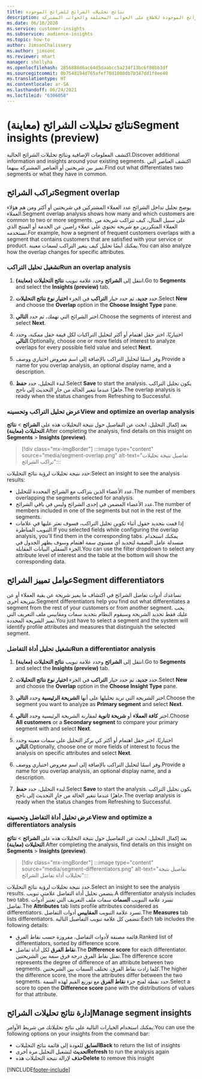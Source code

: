 ```yaml
---
title: نتائج تحليلات الشرائح للشرائح الموجودة
description: احصل على نتائج تحليلات الشرائح الموجودة للاطلاع على الجوانب المختلفة والجوانب المشتركة.
ms.date: 06/10/2020
ms.service: customer-insights
ms.subservice: audience-insights
ms.topic: how-to
author: JimsonChalissery
ms.author: jimsonc
ms.reviewer: mhart
manager: shellyha
ms.openlocfilehash: 2856888d6ac64d5daabcc5a234f13bc6f88bb3df
ms.sourcegitcommit: 0b754d194d765afef70d1008db7b347dd1f0ee40
ms.translationtype: HT
ms.contentlocale: ar-SA
ms.lasthandoff: 06/24/2021
ms.locfileid: "6306058"
---
```

# <a name="segment-insights-preview"></a><span data-ttu-id="aa6be-103">نتائج تحليلات الشرائح (معاينة)</span><span class="sxs-lookup"><span data-stu-id="aa6be-103">Segment insights (preview)</span></span>

<span data-ttu-id="aa6be-104">اكتشف المعلومات الإضافية ونتائج تحليلات الشرائح الحالية.</span><span class="sxs-lookup"><span data-stu-id="aa6be-104">Discover additional information and insights around your existing segments.</span></span> <span data-ttu-id="aa6be-105">اكتشف العناصر التي تميز بين شريحتين أو العناصر المشتركة بينهما.</span><span class="sxs-lookup"><span data-stu-id="aa6be-105">Find out what differentiates two segments or what they have in common.</span></span>

## <a name="segment-overlap"></a><span data-ttu-id="aa6be-106">تراكب الشرائح</span><span class="sxs-lookup"><span data-stu-id="aa6be-106">Segment overlap</span></span>

<span data-ttu-id="aa6be-107">يوضح تحليل تداخل الشرائح عدد العملاء المشتركين في شريحتين أو أكثر ومن هم هؤلاء العملاء.</span><span class="sxs-lookup"><span data-stu-id="aa6be-107">Segment overlap analysis shows how many and which customers are common to two or more segments.</span></span> <span data-ttu-id="aa6be-108">على سبيل المثال، كيف تتراكب شريحة من العملاء المتكررين مع شريحة تحتوي على عملاء راضين عن الخدمة أو المنتج الذي تستخدمه.</span><span class="sxs-lookup"><span data-stu-id="aa6be-108">For example, how a segment of frequent customers overlaps with a segment that contains customers that are satisfied with your service or product.</span></span>
<span data-ttu-id="aa6be-109">يمكنك أيضًا تحليل كيف يتغير التراكب لسمات معينة.</span><span class="sxs-lookup"><span data-stu-id="aa6be-109">You can also analyze how the overlap changes for specific attributes.</span></span>

### <a name="run-an-overlap-analysis"></a><span data-ttu-id="aa6be-110">تشغيل تحليل التراكب</span><span class="sxs-lookup"><span data-stu-id="aa6be-110">Run an overlap analysis</span></span>

1. <span data-ttu-id="aa6be-111">انتقل إلى **الشرائح** وحدد علامة تبويب **نتائج التحليلات (معاينة)**.</span><span class="sxs-lookup"><span data-stu-id="aa6be-111">Go to **Segments** and select the **Insights (preview)** tab.</span></span>

1. <span data-ttu-id="aa6be-112">حدد **جديد**، ثم حدد خيار **التراكب** في الجزء **اختيار نوع نتائج التحليلات**.</span><span class="sxs-lookup"><span data-stu-id="aa6be-112">Select **New** and choose the **Overlap** option in the **Choose Insight Type** pane.</span></span>

1. <span data-ttu-id="aa6be-113">اختر الشرائح التي تهمك، ثم حدد **التالي**.</span><span class="sxs-lookup"><span data-stu-id="aa6be-113">Choose the segments of interest and select **Next**.</span></span>

1. <span data-ttu-id="aa6be-114">اختياريًا، اختر حقل اهتمام أو أكثر لتحليل التراكبات لكل قيمة حقل ممكنة، وحدد **التالي**.</span><span class="sxs-lookup"><span data-stu-id="aa6be-114">Optionally, choose one or more fields of interest to analyze overlaps for every possible field value and select **Next**.</span></span>

1. <span data-ttu-id="aa6be-115">وفر اسمًا لتحليل التراكب بالإضافة إلى اسم معروض اختياري ووصف.</span><span class="sxs-lookup"><span data-stu-id="aa6be-115">Provide a name for you overlap analysis, an optional display name, and a description.</span></span>

1. <span data-ttu-id="aa6be-116">لبدء التحليل، حدد **حفظ**.</span><span class="sxs-lookup"><span data-stu-id="aa6be-116">Select **Save** to start the analysis.</span></span> <span data-ttu-id="aa6be-117">يكون تحليل التراكب جاهزًا عندما تتغير الحالة من جارٍ التحديث إلى ناجح.</span><span class="sxs-lookup"><span data-stu-id="aa6be-117">The overlap analysis is ready when the status changes from Refreshing to Successful.</span></span>

### <a name="view-and-optimize-an-overlap-analysis"></a><span data-ttu-id="aa6be-118">عرض تحليل التراكب وتحسينه</span><span class="sxs-lookup"><span data-stu-id="aa6be-118">View and optimize an overlap analysis</span></span>

<span data-ttu-id="aa6be-119">بعد إكمال التحليل، ابحث عن التفاصيل حول نتيجة التحليلات هذه على **الشرائح** > **نتائج التحليلات (معاينة)**.</span><span class="sxs-lookup"><span data-stu-id="aa6be-119">After completing the analysis, find details on this insight on **Segments** > **Insights (preview)**.</span></span>

> [!div class="mx-imgBorder"]
> :::image type="content" source="media/segment-overlap.png" alt-text="تفاصيل نتيجة تحليلات تراكب الشرائح":::

<span data-ttu-id="aa6be-121">حدد نتيجة تحليلات لرؤية نتائج التحليلات:</span><span class="sxs-lookup"><span data-stu-id="aa6be-121">Select an insight to see the analysis results:</span></span>

- <span data-ttu-id="aa6be-122">عدد الأعضاء الذين يتراكب مع الشرائح المحددة للتحليل.</span><span class="sxs-lookup"><span data-stu-id="aa6be-122">The number of members overlapping the segments selected for analysis.</span></span>
- <span data-ttu-id="aa6be-123">عدد الأعضاء المضمن في إحدى الشرائح وليس في باقي الشرائح.</span><span class="sxs-lookup"><span data-stu-id="aa6be-123">The number of members included in one of the segments but not in the rest of the segments.</span></span>
- <span data-ttu-id="aa6be-124">إذا قمت بتحديد حقول أثناء تكوين تحليل التراكب، فسوف تعثر عليها في علامات التبويب المناظرة.</span><span class="sxs-lookup"><span data-stu-id="aa6be-124">If you selected fields while configuring the overlap analysis, you'll find them in the corresponding tabs.</span></span> <span data-ttu-id="aa6be-125">يمكنك استخدام منسدلة عامل التصفية لتحديد أي مستوى سمة اهتمام وسوف يظهر الجدول في الجزء السفلي البيانات المقابلة.</span><span class="sxs-lookup"><span data-stu-id="aa6be-125">You can use the filter dropdown to select any attribute level of interest and the table at the bottom will show the corresponding data.</span></span>

## <a name="segment-differentiators"></a><span data-ttu-id="aa6be-126">عوامل تمييز الشرائح</span><span class="sxs-lookup"><span data-stu-id="aa6be-126">Segment differentiators</span></span>

<span data-ttu-id="aa6be-127">تساعدك أدوات تفاضل الشرائح في اكتشاف ما يميز شريحة عن بقية العملاء أو عن شريحة أخرى.</span><span class="sxs-lookup"><span data-stu-id="aa6be-127">Segment differentiators help you find out what differentiates a segment from the rest of your customers or from another segment.</span></span> <span data-ttu-id="aa6be-128">يجب عليك فقط تحديد الشريحة وسيقوم النظام بتحديد سمات ومقاييس ملف التعريف التي تميز الشريحة المحددة.</span><span class="sxs-lookup"><span data-stu-id="aa6be-128">You just have to select a segment and the system will identify profile attributes and measures that distinguish the selected segment.</span></span>

### <a name="run-a-differentiator-analysis"></a><span data-ttu-id="aa6be-129">تشغيل تحليل أداة التفاضل</span><span class="sxs-lookup"><span data-stu-id="aa6be-129">Run a differentiator analysis</span></span>

1. <span data-ttu-id="aa6be-130">انتقل إلى **الشرائح** وحدد علامة تبويب **نتائج التحليلات (معاينة)**.</span><span class="sxs-lookup"><span data-stu-id="aa6be-130">Go to **Segments** and select the **Insights (preview)** tab.</span></span>

1. <span data-ttu-id="aa6be-131">حدد **جديد**، ثم حدد خيار **التراكب** في الجزء **اختيار نوع نتائج التحليلات**.</span><span class="sxs-lookup"><span data-stu-id="aa6be-131">Select **New** and choose the **Overlap** option in the **Choose Insight Type** pane.</span></span>

1. <span data-ttu-id="aa6be-132">اختر الشريحة التي تريد تحليلها على أنها **الشريحة الرئيسية** وحدد **التالي**.</span><span class="sxs-lookup"><span data-stu-id="aa6be-132">Choose the segment you want to analyze as **Primary segment** and select **Next**.</span></span>

1. <span data-ttu-id="aa6be-133">اختر **كافة العملاء** أو **شريحة ثانوية** لمقارنة الشريحة الرئيسية وحدد **التالي**.</span><span class="sxs-lookup"><span data-stu-id="aa6be-133">Choose **All customers** or a **Secondary segment** to compare your primary segment with and select **Next**.</span></span>

1. <span data-ttu-id="aa6be-134">اختياريًا، اختر حقل اهتمام أو أكثر كي يركز التحليل على سمات معينه وحدد **التالي**.</span><span class="sxs-lookup"><span data-stu-id="aa6be-134">Optionally, choose one or more fields of interest to focus the analysis on specific attributes and select **Next**.</span></span>

1. <span data-ttu-id="aa6be-135">وفر اسمًا لتحليل التراكب بالإضافة إلى اسم معروض اختياري ووصف.</span><span class="sxs-lookup"><span data-stu-id="aa6be-135">Provide a name for you overlap analysis, an optional display name, and a description.</span></span>

1. <span data-ttu-id="aa6be-136">لبدء التحليل، حدد **حفظ**.</span><span class="sxs-lookup"><span data-stu-id="aa6be-136">Select **Save** to start the analysis.</span></span> <span data-ttu-id="aa6be-137">يكون تحليل التراكب جاهزًا عندما تتغير الحالة من جارٍ التحديث إلى ناجح.</span><span class="sxs-lookup"><span data-stu-id="aa6be-137">The overlap analysis is ready when the status changes from Refreshing to Successful.</span></span>

### <a name="view-and-optimize-a-differentiators-analysis"></a><span data-ttu-id="aa6be-138">عرض تحليل أداة التفاضل وتحسينه</span><span class="sxs-lookup"><span data-stu-id="aa6be-138">View and optimize a differentiators analysis</span></span>

<span data-ttu-id="aa6be-139">بعد إكمال التحليل، ابحث عن التفاصيل حول نتيجة التحليلات هذه على **الشرائح** > **نتائج التحليلات (معاينة)**.</span><span class="sxs-lookup"><span data-stu-id="aa6be-139">After completing the analysis, find details on this insight on **Segments** > **Insights (preview)**.</span></span>

> [!div class="mx-imgBorder"]
> :::image type="content" source="media/segment-differentiators.png" alt-text="تفاصيل نتيجة تحليلات أداة تفاضل الشرائح":::

<span data-ttu-id="aa6be-141">حدد نتيجة تحليلات لرؤية نتائج التحليلات.</span><span class="sxs-lookup"><span data-stu-id="aa6be-141">Select an insight to see the analysis results.</span></span> <span data-ttu-id="aa6be-142">يتضمن تحليل أداة التفاضل علامتي تبويب.</span><span class="sxs-lookup"><span data-stu-id="aa6be-142">A differentiator analysis includes two tabs.</span></span> <span data-ttu-id="aa6be-143">تسرد علامة التبويب **السمات** سمات ملف التعريف التي تعتبر أدوات تفاضل.</span><span class="sxs-lookup"><span data-stu-id="aa6be-143">The **Attributes** tab lists profile attributes considered as differentiators.</span></span> <span data-ttu-id="aa6be-144">تسرد علامة التبويب **المقاييس** أدوات التفاضل.</span><span class="sxs-lookup"><span data-stu-id="aa6be-144">The **Measures** tab lists differentiators.</span></span> <span data-ttu-id="aa6be-145">تتضمن كل علامة تبويب التفاصيل التالية:</span><span class="sxs-lookup"><span data-stu-id="aa6be-145">Each tab includes the following details:</span></span>

- <span data-ttu-id="aa6be-146">قائمة مصنفة لأدوات التفاضل، مفروزة حسب نقاط الفرق.</span><span class="sxs-lookup"><span data-stu-id="aa6be-146">Ranked list of differentiators, sorted by difference score.</span></span>
- <span data-ttu-id="aa6be-147">**نقاط الفرق** لكل أداة تفاضل.</span><span class="sxs-lookup"><span data-stu-id="aa6be-147">The **Difference score** for each differentiator.</span></span> <span data-ttu-id="aa6be-148">تمثل نقاط الفرق درجة فرق سمة بين الشريحتين.</span><span class="sxs-lookup"><span data-stu-id="aa6be-148">The difference score represents the degree of difference of an attribute between two segments.</span></span> <span data-ttu-id="aa6be-149">كلما زادت نقاط الفرق، تختلف السمات بين الشريحتين.</span><span class="sxs-lookup"><span data-stu-id="aa6be-149">The higher the difference score, the more the attributes differ between the two segments.</span></span> <span data-ttu-id="aa6be-150">حدد نقطة لفتح جزء **نقاط الفرق** مع توزيع القيم لهذه السمة.</span><span class="sxs-lookup"><span data-stu-id="aa6be-150">Select a score to open the **Difference score** pane with the distributions of values for that attribute.</span></span>

## <a name="manage-segment-insights"></a><span data-ttu-id="aa6be-151">إدارة نتائج تحليلات الشرائح</span><span class="sxs-lookup"><span data-stu-id="aa6be-151">Manage segment insights</span></span>

<span data-ttu-id="aa6be-152">يمكنك استخدام الخيارات التالية على نتائج تحليلاتك من شريط الأوامر:</span><span class="sxs-lookup"><span data-stu-id="aa6be-152">You can use the following options on your insights from the command bar:</span></span>

- <span data-ttu-id="aa6be-153">**السابق** للعودة إلى قائمة نتائج التحليلات</span><span class="sxs-lookup"><span data-stu-id="aa6be-153">**Back** to return the list of insights</span></span>
- <span data-ttu-id="aa6be-154">**تحديث** لتشغيل التحليل مرة أخرى</span><span class="sxs-lookup"><span data-stu-id="aa6be-154">**Refresh** to run the analysis again</span></span>
- <span data-ttu-id="aa6be-155">**حذف** لإزالة نتيجة التحليلات هذه</span><span class="sxs-lookup"><span data-stu-id="aa6be-155">**Delete** to remove this insight</span></span>


[!INCLUDE[footer-include](../includes/footer-banner.md)]